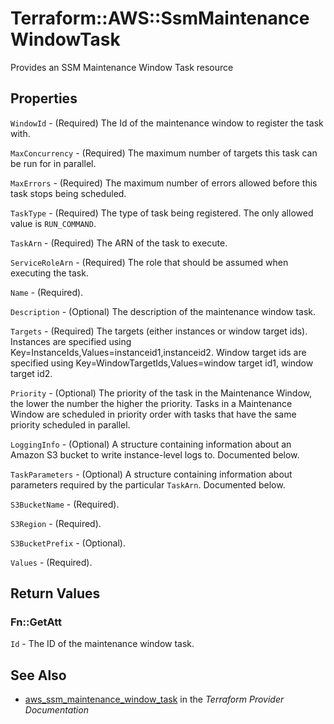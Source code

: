 # Terraform::AWS::SsmMaintenanceWindowTask

Provides an SSM Maintenance Window Task resource

## Properties

`WindowId` - (Required) The Id of the maintenance window to register the task with.

`MaxConcurrency` - (Required) The maximum number of targets this task can be run for in parallel.

`MaxErrors` - (Required) The maximum number of errors allowed before this task stops being scheduled.

`TaskType` - (Required) The type of task being registered. The only allowed value is `RUN_COMMAND`.

`TaskArn` - (Required) The ARN of the task to execute.

`ServiceRoleArn` - (Required) The role that should be assumed when executing the task.

`Name` - (Required).

`Description` - (Optional) The description of the maintenance window task.

`Targets` - (Required) The targets (either instances or window target ids). Instances are specified using Key=InstanceIds,Values=instanceid1,instanceid2. Window target ids are specified using Key=WindowTargetIds,Values=window target id1, window target id2.

`Priority` - (Optional) The priority of the task in the Maintenance Window, the lower the number the higher the priority. Tasks in a Maintenance Window are scheduled in priority order with tasks that have the same priority scheduled in parallel.

`LoggingInfo` - (Optional) A structure containing information about an Amazon S3 bucket to write instance-level logs to. Documented below.

`TaskParameters` - (Optional) A structure containing information about parameters required by the particular `TaskArn`. Documented below.

`S3BucketName` - (Required).

`S3Region` - (Required).

`S3BucketPrefix` - (Optional).

`Values` - (Required).


## Return Values

### Fn::GetAtt

`Id` - The ID of the maintenance window task.

## See Also

* [aws_ssm_maintenance_window_task](https://www.terraform.io/docs/providers/aws/r/ssm_maintenance_window_task.html) in the _Terraform Provider Documentation_